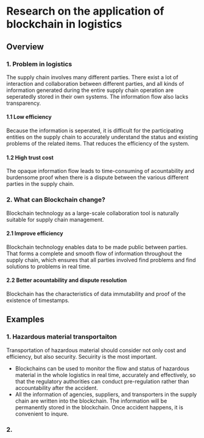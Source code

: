 # Research on the application of blockchain in logistics
## Overview
### 1. Problem in logistics
The supply chain involves many different parties. There exist a lot of interaction and collaboration between different parties, and all kinds of information generated during the entire supply chain operation are seperatedly stored in their own systems. The information flow also lacks transparency.
#### 1.1 Low efficiency
Because the information is seperated, it is difficult for the participating entities on the supply chain to accurately understand the status and existing problems of the related items. That reduces the efficiency of the system.
#### 1.2 High trust cost
The opaque information flow leads to time-consuming of acountability and burdensome proof when there is a dispute between the various different parties in the supply chain.
### 2. What can Blockchain change?
Blockchain technology as a large-scale collaboration tool is naturally suitable for supply chain management.
#### 2.1 Improve efficiency
Blockchain technology enables data to be made public between parties. That forms a complete and smooth flow of information throughout the supply chain, which ensures that all parties involved find problems and find solutions to problems in real time.
#### 2.2 Better acountability and dispute resolution
Blockchain has the characteristics of data immutability and proof of the existence of timestamps.
## Examples
### 1. Hazardous material transportaiton
Transportation of hazardous material should consider not only cost and efficiency, but also security. Secuirity is the most important.
* Blockchains can be used to monitor the flow and status of hazardous material in the whole logistics in real time, accurately and effectively, so that the regulatory authorities can conduct pre-regulation rather than accountability after the accident.
* All the information of agencies, suppliers, and transporters in the supply chain are written into the blockchain. The information will be permanently stored in the blockchain. Once accident happens, it is convenient to inqure.
### 2. 
